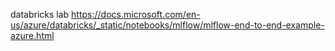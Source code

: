 databricks lab
https://docs.microsoft.com/en-us/azure/databricks/_static/notebooks/mlflow/mlflow-end-to-end-example-azure.html
